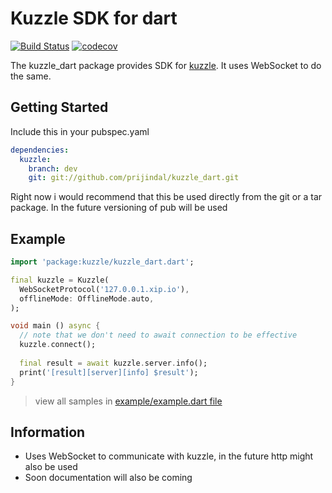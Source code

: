 # Kuzzle SDK for dart

[![Build Status](https://travis-ci.org/prijindal/kuzzle_dart.svg?branch=master)](https://travis-ci.org/prijindal/kuzzle_dart)
[![codecov](https://codecov.io/gh/prijindal/kuzzle_dart/branch/master/graph/badge.svg)](https://codecov.io/gh/prijindal/kuzzle_dart)

The kuzzle_dart package provides SDK for [kuzzle](https://docs.kuzzle.io).
It uses WebSocket to do the same.

## Getting Started

Include this in your pubspec.yaml

```yaml
dependencies:
  kuzzle:
    branch: dev
    git: git://github.com/prijindal/kuzzle_dart.git

```
Right now i would recommend that this be used directly from the git or a tar package.
In the future versioning of pub will be used

## Example

```dart
import 'package:kuzzle/kuzzle_dart.dart';

final kuzzle = Kuzzle(
  WebSocketProtocol('127.0.0.1.xip.io'),
  offlineMode: OfflineMode.auto,
);

void main () async {
  // note that we don't need to await connection to be effective
  kuzzle.connect(); 
  
  final result = await kuzzle.server.info();
  print('[result][server][info] $result');
}
```

> view all samples in [example/example.dart file](./example/example.dart)

## Information
- Uses WebSocket to communicate with kuzzle, in the future http might also be used
- Soon documentation will also be coming
